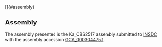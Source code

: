 []{#assembly}

Assembly
--------

The assembly presented is the Ka\_CBS2517 assembly submitted to
[INSDC](http://www.insdc.org) with the assembly accession
[GCA\_000304475.1](http://www.ebi.ac.uk/ena/data/view/GCA_000304475.1).
